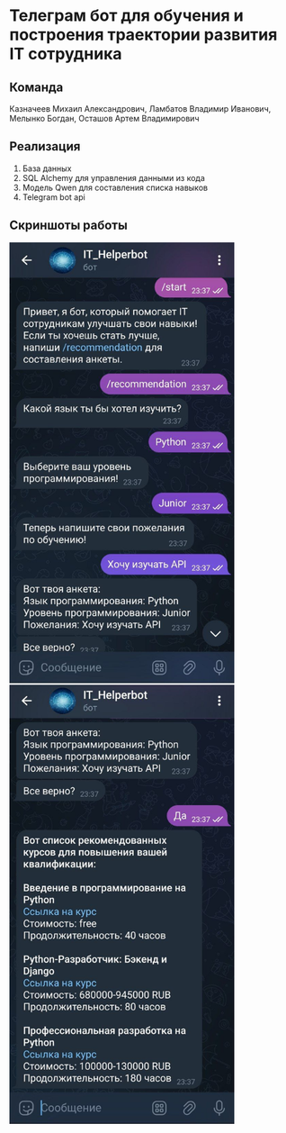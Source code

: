 # Телеграм бот для обучения и построения траектории развития IT сотрудника

## Команда
Казначеев Михаил Александрович,
Ламбатов Владимир Иванович, 
Мелынко Богдан, 
Осташов Артем Владимирович




## Реализация
1. База данных
2. SQL Alchemy для управления данными из кода
3. Модель Qwen для составления списка навыков
4. Telegram bot api

   
## Скриншоты работы

<img src="images/2.jpg" alt="drawing" width="400"/>   
<img src="images/1.jpg" alt="drawing" width="400"/>
